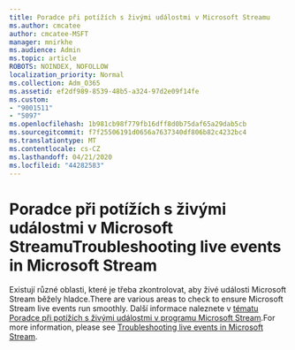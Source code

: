 ```yaml
---
title: Poradce při potížích s živými událostmi v Microsoft Streamu
ms.author: cmcatee
author: cmcatee-MSFT
manager: mnirkhe
ms.audience: Admin
ms.topic: article
ROBOTS: NOINDEX, NOFOLLOW
localization_priority: Normal
ms.collection: Adm_O365
ms.assetid: ef2df989-8539-48b5-a324-97d2e09f14fe
ms.custom:
- "9001511"
- "5097"
ms.openlocfilehash: 1b981cb98f779fb16dff8d0b75daf65a29dab5cb
ms.sourcegitcommit: f7f25506191d0656a7637340df806b82c4232bc4
ms.translationtype: MT
ms.contentlocale: cs-CZ
ms.lasthandoff: 04/21/2020
ms.locfileid: "44282583"
---
```

# <a name="troubleshooting-live-events-in-microsoft-stream"></a><span data-ttu-id="18e6b-102">Poradce při potížích s živými událostmi v Microsoft Streamu</span><span class="sxs-lookup"><span data-stu-id="18e6b-102">Troubleshooting live events in Microsoft Stream</span></span>

<span data-ttu-id="18e6b-103">Existují různé oblasti, které je třeba zkontrolovat, aby živé události Microsoft Stream běžely hladce.</span><span class="sxs-lookup"><span data-stu-id="18e6b-103">There are various areas to check to ensure Microsoft Stream live events run smoothly.</span></span> <span data-ttu-id="18e6b-104">Další informace naleznete v [tématu Poradce při potížích s živými událostmi v programu Microsoft Stream](https://docs.microsoft.com/stream/live-event-troubleshooting).</span><span class="sxs-lookup"><span data-stu-id="18e6b-104">For more information, please see [Troubleshooting live events in Microsoft Stream](https://docs.microsoft.com/stream/live-event-troubleshooting).</span></span>
